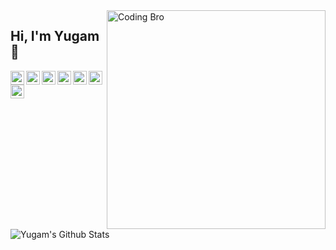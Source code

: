 <img align="right" src="https://github.com/yugam08/yugam08/blob/master/Bro.png" alt="Coding Bro" width=350px height=350px/>

## Hi, I'm Yugam 👋

<a href="https://twitter.com/Yugam008">
  <img align="left" alt="Yugam's Twitter" width="22px" src="https://cdn.jsdelivr.net/npm/simple-icons@v3/icons/twitter.svg" />
</a>
<a href="https://www.linkedin.com/m/in/yugam-44b693170">
  <img align="left" alt="Yugam's Linkdein" width="22px" src="https://cdn.jsdelivr.net/npm/simple-icons@v3/icons/linkedin.svg" />
</a>
<a href="https://github.com/yugam08">
  <img align="left" alt="Yugam's Github" width="22px" src="https://cdn.jsdelivr.net/npm/simple-icons@v3/icons/github.svg" />
</a>
<a href="https://instagram.com/assaultpunisher">
  <img align="left" alt="Yugam's Instagram" width="22px" src="https://cdn.jsdelivr.net/npm/simple-icons@v3/icons/instagram.svg" />
</a>
<a href="https://t.me/assaultpunisher">
  <img align="left" alt="Yugam's Telegram" width="22px" src="https://cdn.jsdelivr.net/npm/simple-icons@v3/icons/telegram.svg" />
</a>
<a href="https://www.facebook.com/yugamch">
  <img align="left" alt="Yugam's Facebook" width="22px" src="https://cdn.jsdelivr.net/npm/simple-icons@v3/icons/facebook.svg" />
</a>
<a href="https://www.hackerrank.com/yugam_gla_cs18">
  <img align="left" alt="Yugam's Hackerrank" width="22px" src="https://cdn.jsdelivr.net/npm/simple-icons@3.1.0/icons/hackerrank.svg" />
</a>
<br />
<br />


![Yugam's Github Stats](https://github-readme-stats.vercel.app/api?username=yugam08&show_icons=true&title_color=fff&icon_color=79ff97&text_color=9f9f9f&bg_color=151515)
